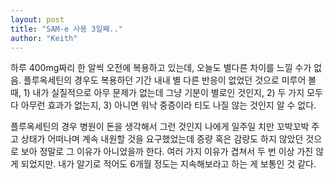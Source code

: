 ```yaml
---
layout: post
title: "SAM-e 사용 3일째.."
author: "Keith"
---
```



하루 400mg짜리 한 알씩 오전에 복용하고 있는데, 오늘도 별다른 차이를 느낄 수가 없음. 플루옥세틴의 경우도 복용하던 기간 내내 별 다른 반응이 없었던 것으로 미루어 볼 때, 1) 내가 실질적으로 아무 문제가 없는데 그냥 기분이 별로인 것인지, 2) 두 가지 모두 다 아무런 효과가 없는지, 3) 아니면 워낙 중증이라 티도 나질 않는 것인지 알 수 없다. 




플루옥세틴의 경우 병원이 돈을 생각해서 그런 것인지 나에게 일주일 치만 꼬박꼬박 주고 상태가 어떠나며 계속 내원할 것을 요구했었는데 증량 혹은 감량도 하지 않았던 것으로 보아 정말로 그 이유가 아니었을까 한다. 여러 가지 이유가 겹쳐서 두 번 이상 가진 않게 되었지만. 내가 알기로 적어도 6개월 정도는 지속해보라고 하는 게 보통인 것 같다.


